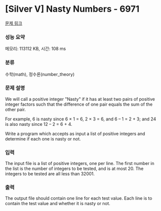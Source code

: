# [Silver V] Nasty Numbers - 6971 

[문제 링크](https://www.acmicpc.net/problem/6971) 

### 성능 요약

메모리: 113112 KB, 시간: 108 ms

### 분류

수학(math), 정수론(number_theory)

### 문제 설명

<p>We will call a positive integer "Nasty" if it has at least two pairs of positive integer factors such that the difference of one pair equals the sum of the other pair.</p>

<p>For example, 6 is nasty since 6 × 1 = 6, 2 × 3 = 6, and 6 – 1 = 2 + 3; and 24 is also nasty since 12 – 2 = 6 + 4.</p>

<p>Write a program which accepts as input a list of positive integers and determine if each one is nasty or not.</p>

### 입력 

 <p>The input file is a list of positive integers, one per line. The first number in the list is the number of integers to be tested, and is at most 20. The integers to be tested are all less than 32001.</p>

### 출력 

 <p>The output file should contain one line for each test value. Each line is to contain the test value and whether it is nasty or not.</p>

